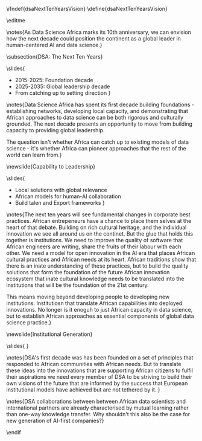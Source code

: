 \ifndef{dsaNextTenYearsVision}
\define{dsaNextTenYearsVision}

\editme


\notes{As Data Science Africa marks its 10th anniversary, we can envision how the next decade could position the continent as a global leader in human-centered AI and data science.}

\subsection{DSA: The Next Ten Years}

\slides{
* 2015-2025: Foundation decade
* 2025-2035: Global leadership decade
* From catching up to setting direction
}

\notes{Data Science Africa has spent its first decade building foundations - establishing networks, developing local capacity, and demonstrating that African approaches to data science can be both rigorous and culturally grounded. The next decade presents an opportunity to move from building capacity to providing global leadership.

The question isn't whether Africa can catch up to existing models of data science - it's whether Africa can pioneer approaches that the rest of the world can learn from.}

\newslide{Capability to Leadership}

\slides{
* Local solutions with global relevance
* African models for human-AI collaboration  
* Build talen and Export frameworks
}

\notes{The next ten years will see fundamental changes in corporate best practices. African entrepeneurs have a chance to place them selves at the heart of that debate. Building on rich cultural heritage, and the individual innovation we see all around us on the continet. But the glue that holds this together is institutions. We need to improve the quality of software that African engineers are writing, share the fruits of their labour with each other. We need a model for open innovation in the AI era that places African cultural practices and African needs at its heart. African traditions show that there is an inate understanding of these practices, but to build the quality solutions that form the foundation of the future African innovation ecosystem that inate cultural knowledge needs to be translated into the institutions that will be the foundation of the 21st century.

This means moving beyond developing people to developing new institutions. Institutiosn that translate African capabilities into deployed innovations. No longer is it enoguh to just African capacity in data science, but to establish African approaches as essential components of global data science practice.}

\newslide{Institutional Generation}

\slides{
}

\notes{DSA's first decade was has been founded on a set of principles that responded to African communities with African needs. But to translate these ideas into the innovations that are supporting African citizens to fulfil their aspirations we need every member of DSA to be striving to build their own visions of the future that are informed by the success that European institutional models have achieved but are not tethered by it.
}

\notes{DSA collaborations between between African data scientists and international partners are already characterised by mutual learning rather than one-way knowledge transfer. Why shouldn't this also be the case for new generation of AI-first companies?}

\endif
